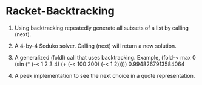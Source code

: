 # Racket-Backtracking

1. Using backtracking repeatedly generate all subsets of a list by calling (next).

2. A 4-by-4 Soduko solver. Calling (next) will return a new solution. 

3. A generalized (foldl) call that uses backtracking. Example,
    (fold-< max 0 (sin (* (-< 1 2 3 4) (+ (-< 100 200) (-< 1 2)))))
    0.9948267913584064
    
4. A peek implementation to see the next choice in a quote representation. 

